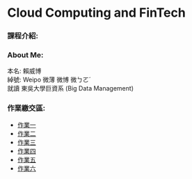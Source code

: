 # Cloud Computing and FinTech
<h3>課程介紹:</h3>

<h3>About Me:</h3>

本名: 賴威博 <br>
綽號: Weipo 微薄 微博 微ㄅㄛˊ <br>
就讀 東吳大學巨資系 (Big Data Management) <br>

<h3>作業繳交區:</h3>
<ul>
	<li>
		<a href="homework/0318_HW.md">作業一</a>
	</li>
	<li>
		<a href="https://youtu.be/rE4RbrbPYiU">作業二</a>
	</li>
	<li>
		<a href="homework/0322_HW.md">作業三</a>
	</li>
	<li>
		<a href="homework/0322_HW.md">作業四</a>
	</li>
	<li>
		<a href="homework/0322_HW.md">作業五</a>
	</li>
	<li>
		<a href="homework/0322_HW.md">作業六</a>
	</li>
</ul>  
<h3>		
